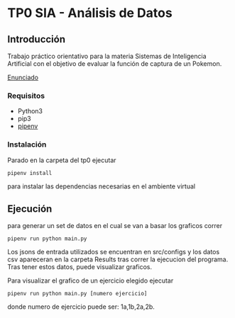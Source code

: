 
# TP0 SIA - Análisis de Datos

## Introducción

Trabajo práctico orientativo para la materia Sistemas de Inteligencia Artificial con el
objetivo de evaluar la función de captura de un Pokemon.

[Enunciado](docs/SIA_TP0.pdf)

### Requisitos

- Python3
- pip3
- [pipenv](https://pypi.org/project/pipenv/)

### Instalación

Parado en la carpeta del tp0 ejecutar

```sh
pipenv install
```

para instalar las dependencias necesarias en el ambiente virtual

## Ejecución



para generar un set de datos en el cual se van a basar los graficos correr
```
pipenv run python main.py 
```


Los jsons de entrada utilizados se encuentran en src/configs y los datos csv apareceran en la carpeta Results tras correr la ejecucion del programa. Tras tener estos datos, puede visualizar graficos.

Para visualizar el grafico de un ejercicio elegido ejecutar

```
pipenv run python main.py [numero ejercicio]
```
donde numero de ejercicio puede ser:
1a,1b,2a,2b.





